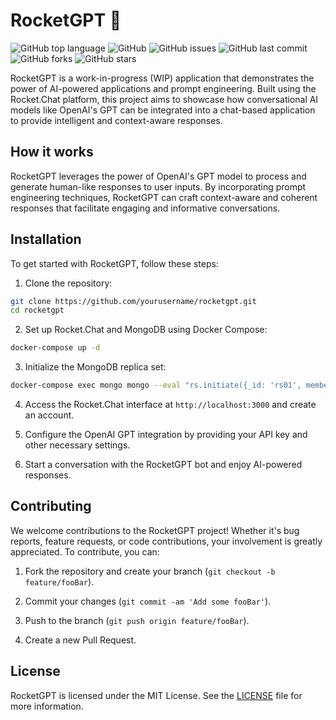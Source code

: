 # RocketGPT 🚀

![GitHub top language](https://img.shields.io/github/languages/top/yourusername/rocketgpt?style=flat-square)
![GitHub](https://img.shields.io/github/license/yourusername/rocketgpt?style=flat-square)
![GitHub issues](https://img.shields.io/github/issues/yourusername/rocketgpt?style=flat-square)
![GitHub last commit](https://img.shields.io/github/last-commit/yourusername/rocketgpt?style=flat-square)
![GitHub forks](https://img.shields.io/github/forks/yourusername/rocketgpt?style=flat-square)
![GitHub stars](https://img.shields.io/github/stars/yourusername/rocketgpt?style=flat-square)

RocketGPT is a work-in-progress (WIP) application that demonstrates the power of AI-powered applications and prompt engineering. Built using the Rocket.Chat platform, this project aims to showcase how conversational AI models like OpenAI's GPT can be integrated into a chat-based application to provide intelligent and context-aware responses.

## How it works

RocketGPT leverages the power of OpenAI's GPT model to process and generate human-like responses to user inputs. By incorporating prompt engineering techniques, RocketGPT can craft context-aware and coherent responses that facilitate engaging and informative conversations.

## Installation

To get started with RocketGPT, follow these steps:

1. Clone the repository:

```bash
git clone https://github.com/yourusername/rocketgpt.git
cd rocketgpt
```

2. Set up Rocket.Chat and MongoDB using Docker Compose:

```bash
docker-compose up -d
```


3. Initialize the MongoDB replica set:

```bash
docker-compose exec mongo mongo --eval "rs.initiate({_id: 'rs01', members: [{_id: 0, host: 'mongo:27017'}]})"
```


4. Access the Rocket.Chat interface at `http://localhost:3000` and create an account.

5. Configure the OpenAI GPT integration by providing your API key and other necessary settings.

6. Start a conversation with the RocketGPT bot and enjoy AI-powered responses.

## Contributing

We welcome contributions to the RocketGPT project! Whether it's bug reports, feature requests, or code contributions, your involvement is greatly appreciated. To contribute, you can:

1. Fork the repository and create your branch (`git checkout -b feature/fooBar`).

2. Commit your changes (`git commit -am 'Add some fooBar'`).

3. Push to the branch (`git push origin feature/fooBar`).

4. Create a new Pull Request.

## License

RocketGPT is licensed under the MIT License. See the [LICENSE](LICENSE) file for more information.
